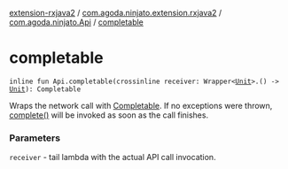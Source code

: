 [extension-rxjava2](../../index.md) / [com.agoda.ninjato.extension.rxjava2](../index.md) / [com.agoda.ninjato.Api](index.md) / [completable](./completable.md)

# completable

`inline fun Api.completable(crossinline receiver: Wrapper<`[`Unit`](https://kotlinlang.org/api/latest/jvm/stdlib/kotlin/-unit/index.html)`>.() -> `[`Unit`](https://kotlinlang.org/api/latest/jvm/stdlib/kotlin/-unit/index.html)`): Completable`

Wraps the network call with [Completable](#). If no exceptions were thrown, [complete()](#)
will be invoked as soon as the call finishes.

### Parameters

`receiver` - tail lambda with the actual API call invocation.